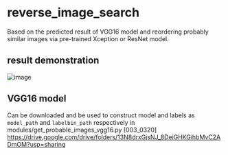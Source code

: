# reverse_image_search
Based on the predicted result of VGG16 model and reordering probably similar images via pre-trained Xception or ResNet model.

result demonstration
---
![image](https://i.imgur.com/h3NU0uD.png)

VGG16 model 
---

Can be downloaded and be used to construct model and labels as `model_path` and `labelbin_path` respectively in modules/get_probable_images_vgg16.py
[003_0320]
<https://drive.google.com/drive/folders/13N8drxGjsNJ_8DeiGHKGihbMvC2ADmOM?usp=sharing>
